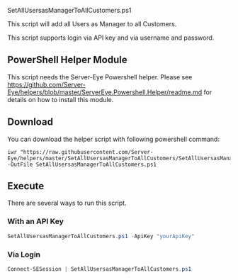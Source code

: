 SetAllUsersasManagerToAllCustomers.ps1

This script will add all Users as Manager to all Customers.

This script supports login via API key and via username and password. 

## PowerShell Helper Module
This script needs the Server-Eye Powershell helper. Please see https://github.com/Server-Eye/helpers/blob/master/ServerEye.Powershell.Helper/readme.md for details on how to install this module.

## Download

You can download the helper script with following powershell command:
```
iwr "https://raw.githubusercontent.com/Server-Eye/helpers/master/SetAllUsersasManagerToAllCustomers/SetAllUsersasManagerToAllCustomers.ps1" -OutFile SetAllUsersasManagerToAllCustomers.ps1
```

## Execute
There are several ways to run this script. 

### With an API Key
```powershell
SetAllUsersasManagerToAllCustomers.ps1 -ApiKey "yourApiKey"
```

### Via Login
```powershell
Connect-SESession | SetAllUsersasManagerToAllCustomers.ps1
```